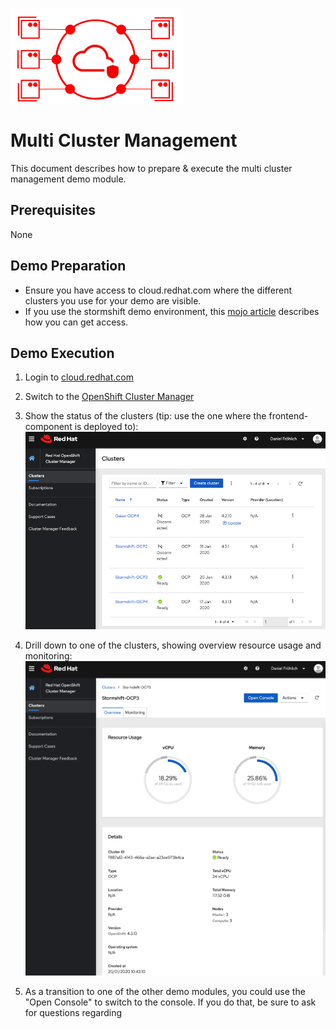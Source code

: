 ![MANUela Logo](./images/logo.png)

# Multi Cluster Management  <!-- omit in toc -->
This document describes how to prepare & execute the multi cluster management demo module.

## Prerequisites
None
 
## Demo Preparation
- Ensure you have access to cloud.redhat.com where the different clusters you use for your demo are visible.
- If you use the stormshift demo environment, this [mojo article](https://mojo.redhat.com/docs/DOC-1214112) describes how you can get access.

## Demo Execution

1. Login to [cloud.redhat.com](cloud.redhat.com)
1. Switch to the [OpenShift Cluster Manager](https://cloud.redhat.com/openshift/)
1. Show the status of the clusters (tip: use the one where the frontend-component is deployed to):
![ClusterStatus](./images/multicluster_1.png)

1. Drill down to one of the clusters, showing overview resource usage and monitoring:
![ClusterDetails](./images/multicluster_2.png)
   

1. As a transition to one of the other demo modules, you could use the "Open Console" to switch to the console. If you do that, be sure to ask for questions regarding 
   
   